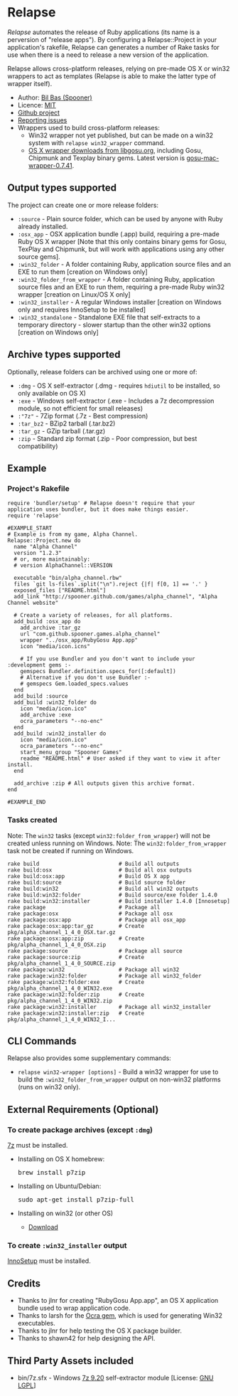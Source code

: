 Relapse
================

_Relapse_ automates the release of Ruby applications (its name is a perversion of "release apps").
By configuring a Relapse::Project in your application's rakefile, Relapse can generates a number of Rake tasks for use
when there is a need to release a new version of the application.

Relapse allows cross-platform releases, relying on pre-made OS X or win32 wrappers to act as templates
(Relapse is able to make the latter type of wrapper itself).

* Author: [Bil Bas (Spooner)](https://github.com/Spooner)
* Licence: [MIT](http://www.opensource.org/licenses/mit-license.php)
* [Github project](https://github.com/Spooner/relapse)
* [Reporting issues](https://github.com/Spooner/relapse/issues)
* Wrappers used to build cross-platform releases:
  - Win32 wrapper not yet published, but can be made on a win32 system with `relapse win32_wrapper` command.
  - [OS X wrapper downloads from libgosu.org](http://www.libgosu.org/downloads/), including Gosu, Chipmunk and Texplay binary gems. Latest version is [gosu-mac-wrapper-0.7.41](http://www.libgosu.org/downloads/gosu-mac-wrapper-0.7.41.tar.gz).

Output types supported
----------------------

The project can create one or more release folders:

* `:source` - Plain source folder, which can be used by anyone with Ruby already installed.
* `:osx_app` - OSX application bundle (.app) build, requiring a pre-made Ruby OS X wrapper [Note that this only contains binary gems for Gosu, TexPlay and Chipmunk, but will work with applications using any other source gems].
* `:win32_folder` - A folder containing Ruby, application source files and an EXE to run them [creation on Windows only]
* `:win32_folder_from_wrapper` - A folder containing Ruby, application source files and an EXE to run them, requiring a pre-made Ruby win32 wrapper [creation on Linux/OS X only]
* `:win32_installer` - A regular Windows installer [creation on Windows only and requires InnoSetup to be installed]
* `:win32_standalone` - Standalone EXE file that self-extracts to a temporary directory - slower startup than the other win32 options [creation on Windows only]

Archive types supported
-----------------------

Optionally, release folders can be archived using one or more of:

* `:dmg` - OS X self-extractor (.dmg - requires `hdiutil` to be installed, so only available on OS X)
* `:exe` - Windows self-extractor (.exe - Includes a 7z decompression module, so not efficient for small releases)
* `:"7z"` - 7Zip format (.7z - Best compression)
* `:tar_bz2` - BZip2 tarball (.tar.bz2)
* `:tar_gz` - GZip tarball (.tar.gz)
* `:zip` - Standard zip format (.zip - Poor compression, but best compatibility)

Example
-------

### Project's Rakefile

    require 'bundler/setup' # Relapse doesn't require that your application uses bundler, but it does make things easier.
    require 'relapse'

    #EXAMPLE_START
    # Example is from my game, Alpha Channel.
    Relapse::Project.new do
      name "Alpha Channel"
      version "1.2.3"
      # or, more maintainably:
      # version AlphaChannel::VERSION

      executable "bin/alpha_channel.rbw"
      files `git ls-files`.split("\n").reject {|f| f[0, 1] == '.' }
      exposed_files ["README.html"]
      add_link "http://spooner.github.com/games/alpha_channel", "Alpha Channel website"

      # Create a variety of releases, for all platforms.
      add_build :osx_app do
        add_archive :tar_gz
        url "com.github.spooner.games.alpha_channel"
        wrapper "../osx_app/RubyGosu App.app"
        icon "media/icon.icns"

        # If you use Bundler and you don't want to include your :development gems :-
        gemspecs Bundler.definition.specs_for([:default])
        # Alternative if you don't use Bundler :-
        # gemspecs Gem.loaded_specs.values
      end
      add_build :source
      add_build :win32_folder do
        icon "media/icon.ico"
        add_archive :exe
        ocra_parameters "--no-enc"
      end
      add_build :win32_installer do
        icon "media/icon.ico"
        ocra_parameters "--no-enc"
        start_menu_group "Spooner Games"
        readme "README.html" # User asked if they want to view it after install.
      end

      add_archive :zip # All outputs given this archive format.
    end

    #EXAMPLE_END

### Tasks created

Note: The `win32` tasks (except `win32:folder_from_wrapper`) will not be created unless running on Windows.
Note: The `win32:folder_from_wrapper` task not be created if running on Windows.

    rake build                         # Build all outputs
    rake build:osx                     # Build all osx outputs
    rake build:osx:app                 # Build OS X app
    rake build:source                  # Build source folder
    rake build:win32                   # Build all win32 outputs
    rake build:win32:folder            # Build source/exe folder 1.4.0
    rake build:win32:installer         # Build installer 1.4.0 [Innosetup]
    rake package                       # Package all
    rake package:osx                   # Package all osx
    rake package:osx:app               # Package all osx_app
    rake package:osx:app:tar_gz        # Create pkg/alpha_channel_1_4_0_OSX.tar.gz
    rake package:osx:app:zip           # Create pkg/alpha_channel_1_4_0_OSX.zip
    rake package:source                # Package all source
    rake package:source:zip            # Create pkg/alpha_channel_1_4_0_SOURCE.zip
    rake package:win32                 # Package all win32
    rake package:win32:folder          # Package all win32_folder
    rake package:win32:folder:exe      # Create pkg/alpha_channel_1_4_0_WIN32.exe
    rake package:win32:folder:zip      # Create pkg/alpha_channel_1_4_0_WIN32.zip
    rake package:win32:installer       # Package all win32_installer
    rake package:win32:installer:zip   # Create pkg/alpha_channel_1_4_0_WIN32_I...

CLI Commands
------------

Relapse also provides some supplementary commands:

* `relapse win32-wrapper [options]` - Build a win32 wrapper for use to build the `:win32_folder_from_wrapper` output on non-win32 platforms (runs on win32 only).


External Requirements (Optional)
--------------------------------

### To create package archives (except `:dmg`)

[7z](http://www.7-zip.org) must be installed.

  - Installing on OS X homebrew:

    <pre>brew install p7zip</pre>

  - Installing on Ubuntu/Debian:

    <pre>sudo apt-get install p7zip-full</pre>

  - Installing on win32 (or other OS)

    * [Download](http://www.7-zip.org/download.html)

### To create `:win32_installer` output

[InnoSetup](http://www.jrsoftware.org/isdl.php) must be installed.

Credits
-------

* Thanks to jlnr for creating "RubyGosu App.app", an OS X application bundle used to wrap application code.
* Thanks to larsh for the [Ocra gem](http://ocra.rubyforge.org/), which is used for generating Win32 executables.
* Thanks to jlnr for help testing the OS X package builder.
* Thanks to shawn42 for help designing the API.

Third Party Assets included
---------------------------

* bin/7z.sfx - Windows [7z 9.20](http://www.7-zip.org) self-extractor module [License: [GNU LGPL](http://www.7-zip.org/license.txt)]


